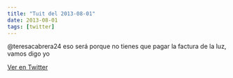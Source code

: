 ```yaml
---
title: "Tuit del 2013-08-01"
date: 2013-08-01
tags: [twitter]
---
```


@teresacabrera24 eso será porque no tienes que pagar la factura de la luz, vamos digo yo



[Ver en Twitter](https://twitter.com/i/web/status/362822281556267010)
